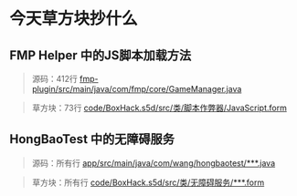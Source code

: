 # 今天草方块抄什么

## FMP Helper 中的JS脚本加载方法

>源码：412行 
>[fmp-plugin/src/main/java/com/fmp/core/GameManager.java](https://github.com/GaoZaiCi/Helper/blob/master/fmp-plugin/src/main/java/com/fmp/core/GameManager.java#L412)

>草方块：73行 
>[code/BoxHack.s5d/src/类/脚本作弊器/JavaScript.form](https://github.com/csjdyr001/BoxHack/blob/master/code/BoxHack.s5d)

## HongBaoTest  中的无障碍服务

>源码：所有行 
>[app/src/main/java/com/wang/hongbaotest/***.java](https://gitee.com/vkaoke/HongBaoTest/tree/master/app/src/main/java/com/wang/hongbaotest)

>草方块：所有行 
>[code/BoxHack.s5d/src/类/无障碍服务/***.form](https://github.com/csjdyr001/BoxHack/blob/main/code/BoxHack.s5d)
